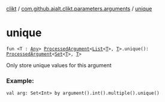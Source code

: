 [clikt](../index.md) / [com.github.ajalt.clikt.parameters.arguments](index.md) / [unique](./unique.md)

# unique

`fun <T : `[`Any`](https://kotlinlang.org/api/latest/jvm/stdlib/kotlin/-any/index.html)`> `[`ProcessedArgument`](-processed-argument/index.md)`<`[`List`](https://kotlinlang.org/api/latest/jvm/stdlib/kotlin.collections/-list/index.html)`<`[`T`](unique.md#T)`>, `[`T`](unique.md#T)`>.unique(): `[`ProcessedArgument`](-processed-argument/index.md)`<`[`Set`](https://kotlinlang.org/api/latest/jvm/stdlib/kotlin.collections/-set/index.html)`<`[`T`](unique.md#T)`>, `[`T`](unique.md#T)`>`

Only store unique values for this argument

### Example:

```
val arg: Set<Int> by argument().int().multiple().unique()
```

